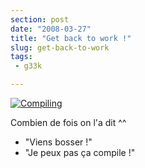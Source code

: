 ```yaml
---
section: post
date: "2008-03-27"
title: "Get back to work !"
slug: get-back-to-work
tags:
 - g33k

---
```


[![Compiling](http://static.zenithar.org/wp-content/uploads/compiling.png)](http://static.zenithar.org/wp-content/uploads/compiling.png)

Combien de fois on l'a dit ^^
- "Viens bosser !"
- "Je peux pas ça compile !"
